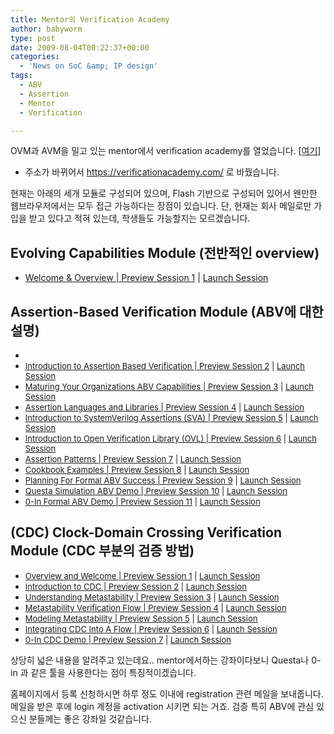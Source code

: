 ```yaml
---
title: Mentor의 Verification Academy
author: babyworm
type: post
date: 2009-08-04T00:22:37+00:00
categories:
  - 'News on SoC &amp; IP design'
tags:
  - ABV
  - Assertion
  - Mentor
  - Verification

---
```

OVM과 AVM을 밀고 있는 mentor에서 verification academy를 열었습니다. [<a href="https://verificationacademy.com/" target="_blank">여기</a>]
- 주소가 바뀌어서 https://verificationacademy.com/ 로 바꿨습니다.

현재는 아래의 세개 모듈로 구성되어 있으며, Flash 기반으로 구성되어 있어서 왠만한 웹브라우저에서는 모두 접근 가능하다는 장점이 있습니다. 단, 현재는 회사 메일로만 가입을 받고 있다고 적혀 있는데, 학생들도 가능할지는 모르겠습니다.

## Evolving Capabilities Module (전반적인 overview)

- <a href="http://verification-academy.mentor.com/content/welcome-overview-preview-session-1"> Welcome & Overview | Preview Session 1</a> | <a href="http://verification-academy.mentor.com/articulate/redirect/9176532177" target="_blank">Launch Session</a>

## Assertion-Based Verification Module (ABV에 대한 설명)

<div class="session-demo-section">
  <ul class="session-demo-list">
    <li>
      <font size="2"></font>
    </li>
    <li>
      <font size="2"><a class="lightbox-processed" href="http://verification-academy.mentor.com/content/introduction-assertion-based-verification-preview-session-2" rel="lightframe">Introduction to Assertion Based Verification | Preview Session 2</a> | <a href="http://verification-academy.mentor.com/articulate/redirect/9176540074" target="_blank">Launch Session</a></font>
    </li>
    <li>
      <font size="2"><a class="lightbox-processed" href="http://verification-academy.mentor.com/content/maturing-your-organizations-abv-capabilities-preview-session-3" rel="lightframe">Maturing Your Organizations ABV Capabilities | Preview Session 3</a> | <a href="http://verification-academy.mentor.com/articulate/redirect/9176520952" target="_blank">Launch Session</a></font>
    </li>
    <li>
      <font size="2"><a class="lightbox-processed" href="http://verification-academy.mentor.com/content/assertion-languages-and-libraries-preview-session-4" rel="lightframe">Assertion Languages and Libraries | Preview Session 4</a> | <a href="http://verification-academy.mentor.com/articulate/redirect/9176579199" target="_blank">Launch Session</a></font>
    </li>
    <li>
      <font size="2"><a class="lightbox-processed" href="http://verification-academy.mentor.com/content/introduction-systemverilog-assertions-sva-preview-session-5" rel="lightframe">Introduction to SystemVerilog Assertions (SVA) | Preview Session 5</a> | <a href="http://verification-academy.mentor.com/articulate/redirect/9176596866" target="_blank">Launch Session</a></font>
    </li>
    <li>
      <font size="2"><a class="lightbox-processed" href="http://verification-academy.mentor.com/content/introduction-open-verification-library-ovl-preview-session-6" rel="lightframe">Introduction to Open Verification Library (OVL) | Preview Session 6</a> | <a href="http://verification-academy.mentor.com/articulate/redirect/9176583383" target="_blank">Launch Session</a></font>
    </li>
    <li>
      <font size="2"><a class="lightbox-processed" href="http://verification-academy.mentor.com/content/assertion-patterns-preview-session-7" rel="lightframe">Assertion Patterns | Preview Session 7</a> | <a href="http://verification-academy.mentor.com/articulate/redirect/9176503662" target="_blank">Launch Session</a></font>
    </li>
    <li>
      <font size="2"><a class="lightbox-processed" href="http://verification-academy.mentor.com/content/assertion-cookbook-preview-session-8" rel="lightframe">Cookbook Examples | Preview Session 8</a> | <a href="http://verification-academy.mentor.com/articulate/redirect/9176556749" target="_blank">Launch Session</a></font>
    </li>
    <li>
      <font size="2"><a class="lightbox-processed" href="http://verification-academy.mentor.com/content/planning-formal-abv-success-preview-session-9" rel="lightframe">Planning For Formal ABV Success | Preview Session 9</a> | <a href="http://verification-academy.mentor.com/articulate/redirect/9176595533" target="_blank">Launch Session</a></font>
    </li>
    <li>
      <font size="2"><a class="lightbox-processed" href="http://verification-academy.mentor.com/content/questa-simulation-abv-demo-preview-session-10" rel="lightframe">Questa Simulation ABV Demo | Preview Session 10</a> | <a href="http://verification-academy.mentor.com/articulate/redirect/9176534352" target="_blank">Launch Session</a></font>
    </li>
    <li>
      <font size="2"><a class="lightbox-processed" href="http://verification-academy.mentor.com/content/0-formal-abv-demo-preview-session-11" rel="lightframe">0-In Formal ABV Demo | Preview Session 11</a> | <a href="http://verification-academy.mentor.com/articulate/redirect/9176562684" target="_blank">Launch Session</a></font>
    </li>
  </ul>
</div>

## (CDC) Clock-Domain Crossing Verification Module (CDC 부분의 검증 방법)

<div class="session-demo-section">
  <ul class="session-demo-list">
    <li>
      <font size="2"><a class="lightbox-processed" href="http://verification-academy.mentor.com/content/overview-and-welcome-preview-session-1" rel="lightframe">Overview and Welcome | Preview Session 1</a> | <a href="http://verification-academy.mentor.com/articulate/redirect/9176543151" target="_blank">Launch Session</a></font>
    </li>
    <li>
      <font size="2"><a class="lightbox-processed" href="http://verification-academy.mentor.com/content/introduction-cdc-preview-session-2" rel="lightframe">Introduction to CDC | Preview Session 2</a> | <a href="http://verification-academy.mentor.com/articulate/redirect/9176542087" target="_blank">Launch Session</a></font>
    </li>
    <li>
      <font size="2"><a class="lightbox-processed" href="http://verification-academy.mentor.com/content/understanding-metastability-preview-session-3" rel="lightframe">Understanding Metastability | Preview Session 3</a> | <a href="http://verification-academy.mentor.com/articulate/redirect/9176512256" target="_blank">Launch Session</a></font>
    </li>
    <li>
      <font size="2"><a class="lightbox-processed" href="http://verification-academy.mentor.com/content/metastability-verification-flow-preview-session-4" rel="lightframe">Metastability Verification Flow | Preview Session 4</a> | <a href="http://verification-academy.mentor.com/articulate/redirect/9176524435" target="_blank">Launch Session</a></font>
    </li>
    <li>
      <font size="2"><a class="lightbox-processed" href="http://verification-academy.mentor.com/content/modeling-metastability-preview-session-5" rel="lightframe">Modeling Metastability | Preview Session 5</a> | <a href="http://verification-academy.mentor.com/articulate/redirect/9176562284" target="_blank">Launch Session</a></font>
    </li>
    <li>
      <font size="2"><a class="lightbox-processed" href="http://verification-academy.mentor.com/content/integrating-cdc-flow-preview-session-6" rel="lightframe">Integrating CDC Into A Flow | Preview Session 6</a> | <a href="http://verification-academy.mentor.com/articulate/redirect/9176553243" target="_blank">Launch Session</a></font>
    </li>
    <li>
      <font size="2"><a class="lightbox-processed" href="http://verification-academy.mentor.com/content/0-cdc-demo-preview-session-7" rel="lightframe">0-In CDC Demo | Preview Session 7</a> | <a href="http://verification-academy.mentor.com/articulate/redirect/9176561712" target="_blank">Launch Session</a></font>
    </li>
  </ul>

  <p>
    상당히 넓은 내용을 알려주고 있는데요.. mentor에서하는 강좌이다보니 Questa나 0-in 과 같은 툴을 사용한다는 점이 특징적이겠습니다.
  </p>

  <p>
    홈페이지에서 등록 신청하시면 하루 정도 이내에 registration 관련 메일을 보내줍니다. <br />메일을 받은 후에 login 계정을 activation 시키면 되는 거죠. 검증 특히 ABV에 관심 있으신 분들께는 좋은 강좌일 것같습니다.
  </p>
</div>
